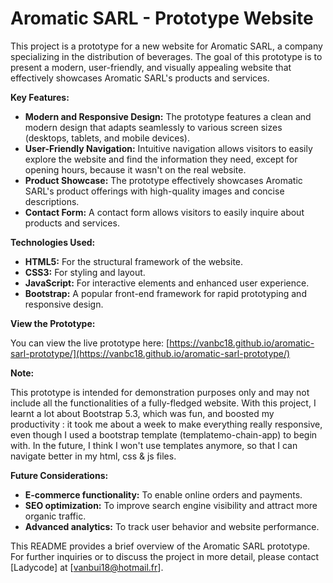 # Aromatic SARL - Prototype Website

This project is a prototype for a new website for Aromatic SARL, 
a company specializing in the distribution of beverages. 
The goal of this prototype is to present a modern, user-friendly, and visually appealing website that effectively 
showcases Aromatic SARL's products and services.

**Key Features:**

* **Modern and Responsive Design:** The prototype features a clean and modern design that adapts seamlessly to various screen sizes (desktops, tablets, and mobile devices).
* **User-Friendly Navigation:** Intuitive navigation allows visitors to easily explore the website and find the information they need, except for opening hours, because it wasn't on the real website.
* **Product Showcase:** The prototype effectively showcases Aromatic SARL's product offerings with high-quality images and concise descriptions.
* **Contact Form:** A contact form allows visitors to easily inquire about products and services.

**Technologies Used:**

* **HTML5:** For the structural framework of the website.
* **CSS3:** For styling and layout.
* **JavaScript:** For interactive elements and enhanced user experience.
* **Bootstrap:** A popular front-end framework for rapid prototyping and responsive design.

**View the Prototype:**

You can view the live prototype here: [https://vanbc18.github.io/aromatic-sarl-prototype/](https://vanbc18.github.io/aromatic-sarl-prototype/)

**Note:**

This prototype is intended for demonstration purposes only and may not include all the functionalities of a fully-fledged website.
With this project, I learnt a lot about Bootstrap 5.3, which was fun, and boosted my productivity : it took me about a week to make everything really responsive,
even though I used a bootstrap template (templatemo-chain-app) to begin with.
In the future, I think I won't use templates anymore, so that I can navigate better in my html, css & js files.

**Future Considerations:**

* **E-commerce functionality:** To enable online orders and payments.
* **SEO optimization:** To improve search engine visibility and attract more organic traffic.
* **Advanced analytics:** To track user behavior and website performance.

This README provides a brief overview of the Aromatic SARL prototype. 
For further inquiries or to discuss the project in more detail, please contact [Ladycode] at [vanbui18@hotmail.fr].
